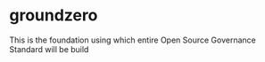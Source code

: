 # groundzero
This is the foundation using which entire Open Source Governance Standard will be build

